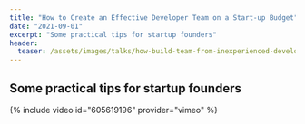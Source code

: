 ```yaml
---
title: "How to Create an Effective Developer Team on a Start-up Budget"
date: "2021-09-01"
excerpt: "Some practical tips for startup founders"
header:
  teaser: /assets/images/talks/how-build-team-from-inexperienced-developers.png
---
```


## Some practical tips for startup founders

{% include video id="605619196" provider="vimeo" %}
